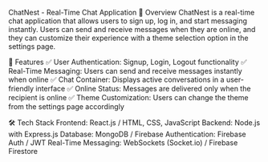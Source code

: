 ChatNest - Real-Time Chat Application
📌 Overview
ChatNest is a real-time chat application that allows users to sign up, log in, and start messaging instantly. Users can send and receive messages when they are online, and they can customize their experience with a theme selection option in the settings page.

🚀 Features
✅ User Authentication: Signup, Login, Logout functionality
✅ Real-Time Messaging: Users can send and receive messages instantly when online
✅ Chat Container: Displays active conversations in a user-friendly interface
✅ Online Status: Messages are delivered only when the recipient is online
✅ Theme Customization: Users can change the theme from the settings page accordingly

🛠️ Tech Stack
Frontend: React.js / HTML, CSS, JavaScript
Backend: Node.js with Express.js
Database: MongoDB / Firebase
Authentication: Firebase Auth / JWT
Real-Time Messaging: WebSockets (Socket.io) / Firebase Firestore
